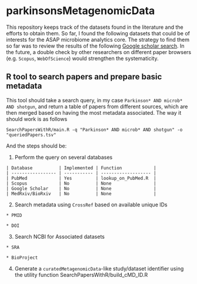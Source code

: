 # parkinsonsMetagenomicData

This repository keeps track of the datasets found in the literature and the efforts to obtain them. So far, I found the following datasets that could be of interests for the ASAP microbiome analytics core. The strategy to find them so far was to review the results of the following [Google scholar search](https://scholar.google.com/scholar?hl=it&as_sdt=0,33&q=“metagenomic*”+AND+"parkinson*"). In the future, a double check by other researchers on different paper browsers (e.g. `Scopus`, `WebOfScience`) would strengthen the systematicity.

## R tool to search papers and prepare basic metadata

This tool should take a search query, in my case 
`Parkinson* AND microb* AND shotgun`, and return a table of papers from different
sources, which are then merged based on having the most metadata associated.
The way it should work is as follows

```
SearchPapersWithR/main.R -q "Parkinson* AND microb* AND shotgun" -o "queriedPapers.tsv"
```

And the steps should be:

  1. Perform the query on several databases
    
    | Database          | Implemented | Function            |
    | ----------------- | ----------- | ------------------- |
    | PubMed            | Yes         | lookup_on_PubMed.R  |
    | Scopus            | No          | None                |
    | Google Scholar    | No          | None                |
    | MedRxiv/BioRxiv   | No          | None                |

    
  2. Search metadata using `CrossRef` based on available unique IDs
    
    * PMID
    
    * DOI
    
  3. Search NCBI for Associated datasets
    
    * SRA
    
    * BioProject
  
  4. Generate a `curatedMetagenomicData`-like study/dataset identifier
  using the utility function SearchPapersWithR/build_cMD_ID.R
  